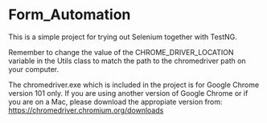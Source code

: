 # Form_Automation

This is a simple project for trying out Selenium together with TestNG.

Remember to change the value of the CHROME_DRIVER_LOCATION variable in the Utils class to match the path to the chromedriver path on your computer.

The chromedriver.exe which is included in the project is for Google Chrome version 101 only. If you are using another version of Google Chrome or if you are on a Mac, please download the appropiate version from: https://chromedriver.chromium.org/downloads

